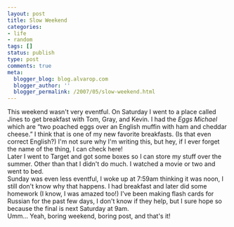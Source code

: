 ```yaml
---
layout: post
title: Slow Weekend
categories:
- life
- random
tags: []
status: publish
type: post
comments: true
meta:
  blogger_blog: blog.alvarop.com
  blogger_author: ''
  blogger_permalink: /2007/05/slow-weekend.html
---
```

This weekend wasn't very eventful. On Saturday I went to a place called Jines to get breakfast with Tom, Gray, and Kevin. I had the <em>Eggs Michael</em> which are “two poached eggs over an English muffin with ham and cheddar cheese.” I think that is one of my new favorite breakfasts. (Is that even correct English?) I'm not sure why I'm writing this, but hey, if I ever forget the name of the thing, I can check here!<br />Later I went to Target and got some boxes so I can store my stuff over the summer. Other than that I didn't do much. I watched a movie or two and went to bed.<br />Sunday was even less eventful, I woke up at 7:59am thinking it was noon, I still don't know why that happens. I had breakfast and later did some homework (I know, I was amazed too!) I've been making flash cards for Russian for the past few days, I don't know if they help, but I sure hope so because the final is next Saturday at 9am.<br />Umm... Yeah, boring weekend, boring post, and that's it!

